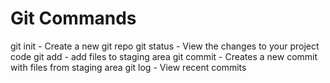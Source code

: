 # Git Commands

git init  - Create a new git repo
git status - View the changes to your project code
git add - add files to staging area
git commit - Creates a new commit with files from staging area
git log - View recent commits